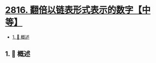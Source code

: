 # [2816. 翻倍以链表形式表示的数字【中等】](https://github.com/Tdahuyou/TNotes.leetcode/tree/main/notes/2816.%20%E7%BF%BB%E5%80%8D%E4%BB%A5%E9%93%BE%E8%A1%A8%E5%BD%A2%E5%BC%8F%E8%A1%A8%E7%A4%BA%E7%9A%84%E6%95%B0%E5%AD%97%E3%80%90%E4%B8%AD%E7%AD%89%E3%80%91)

<!-- region:toc -->

- [1. 📝 概述](#1--概述)

<!-- endregion:toc -->

## 1. 📝 概述
